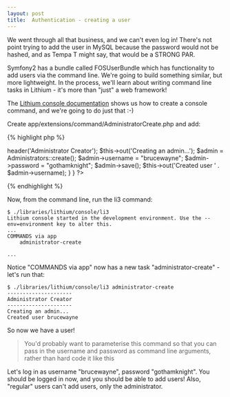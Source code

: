 ```yaml
---
layout: post
title:  Authentication - creating a user
---
```


We went through all that business, and we can't even log in! There's not point trying to add the user in MySQL because the password would not be hashed, and as Tempa T might say, that would be a STRONG PAR.

Symfony2 has a bundle called FOSUserBundle which has functionality to add users via the command line. We're going to build something similar, but more lightweight. In the process, we'll learn about writing command line tasks in Lithium - it's more than "just" a web framework!

The [Lithium console documentation](http://li3.me/docs/lithium/console) shows us how to create a console command, and we're going to do just that :-)

Create app/extensions/command/AdministratorCreate.php and add:

{% highlight php %}
<?php
namespace app\extensions\command;

use app\models\Administrators;

class AdministratorCreate extends \lithium\console\Command {

    public function run() {
        $this->header('Administrator Creator');
        $this->out('Creating an admin...');
		
		$admin = Administrators::create();
		$admin->username = "brucewayne";
		$admin->password = "gothamknight";
		$admin->save();
		
		$this->out('Created user ' . $admin->username);
    }
}
?>
{% endhighlight %}

Now, from the command line, run the li3 command:

    $ ./libraries/lithium/console/li3             
	Lithium console started in the development environment. Use the --env=environment key to alter this.
	...
	COMMANDS via app
		administrator-create
    
    ...

Notice "COMMANDS via app" now has a new task "administrator-create" - let's run that:

    $ ./libraries/lithium/console/li3 administrator-create
	---------------------
	Administrator Creator
	---------------------
	Creating an admin...
	Created user brucewayne

So now we have a user!

> You'd probably want to parameterise this command so that you can pass in the username and password as command line arguments, rather than hard code it like this

Let's log in as username "brucewayne", password "gothamknight". You should be logged in now, and you should be able to add users! Also, "regular" users can't add users, only the administrator.